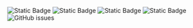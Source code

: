 ![Static Badge](https://img.shields.io/badge/blacklists-60-000000) ![Static Badge](https://img.shields.io/badge/blacklisted-2793503-cc0000) ![Static Badge](https://img.shields.io/badge/whitelisted-2245-00CC00) ![Static Badge](https://img.shields.io/badge/streaming_blacklist-28107-000000) ![GitHub issues](https://img.shields.io/github/issues/fabriziosalmi/blacklists)
